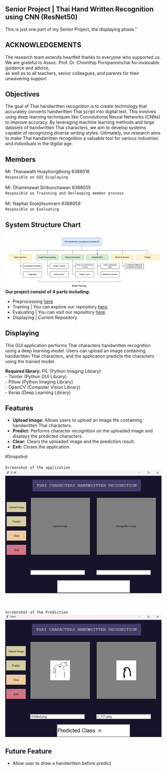 ## Senior Project | Thai Hand Written Recognition using CNN (ResNet50)
This is just one part of my Senior Project, the displaying phase."

## ACKNOWLEDGEMENTS
The research team extends heartfelt thanks to everyone who supported us. 
<br> We are grateful to Assoc. Prof. Dr. Chomthip Pornpanomchai for invaluable guidance and advice, 
<br> as well as to all teachers, senior colleagues, and parents for their unwavering support

## Objectives
The goal of Thai handwritten recognition is to create technology that accurately converts handwritten Thai script into digital text. This involves using deep learning techniques like Convolutional Neural Networks (CNNs) to improve accuracy. By leveraging machine learning methods and large datasets of handwritten Thai characters, we aim to develop systems capable of recognizing diverse writing styles. Ultimately, our research aims to make Thai handwritten recognition a valuable tool for various industries and individuals in the digital age.

## Members
Mr. Thanawath 		Huayhongthong		6388016 
<br> `Resposible on GUI Displaying`
<br><br>
Mr. Dhammawat		Siribunchawan		6388055
<br> `Resposible on Trainning and Devleoping member process`
<br><br>
Mr. Naphat			Sookjitsumrarn		6388059
<br> `Resposible on Evaluating`

## System Structure Chart
<img src="/Snapshot/System Structure Chart.png" alt="SystemArc"> <br>
**Our project consist of 4 parts including:** <br>

- Preprocessing [here](https://github.com/J1gsaww/SeniorProject_Part1_Data-Preprocessing.git) <br>
- Training | You can explore our repository [here](https://github.com/J1gsaww/SeniorProject_Part2_Train_ThaiHandWritten-Recognition-with-ResNet-50.git). <br>
- Evaluating | You can visit our repository [here](https://github.com/J1gsaww/SeniorProject_SeniorProject-Part3-Evaluation.git). <br>
- Displaying | Current Repository

## Displaying 
This GUI application performs Thai characters handwritten recognition using a deep learning model. 
Users can upload an image containing handwritten Thai characters, and the application predicts the characters using the trained model.

**Required library:** PIL (Python Imaging Library) 
<br>- Tkinter (Python GUI Library)
<br>- Pillow (Python Imaging Library)
<br>- OpenCV (Computer Vision Library)
<br>- Keras (Deep Learning Library)

## Features
- **Upload Image:** Allows users to upload an image file containing handwritten Thai characters.
- **Predict:** Performs character recognition on the uploaded image and displays the predicted characters.
- **Clear:** Clears the uploaded image and the prediction result.
- **Exit:** Closes the application.

#Snapshot
<br><br>`Screenshot of the application`<br>
<img src="\Snapshot\Screenshot1.png" alt="screenshot" width="500">

<br><br>`Screenshot of the Prediction`<br>
<img src="\Snapshot\Predict.png" alt="predict" width="500">

## Future Feature
- Allow user to draw a handwritten before predict



